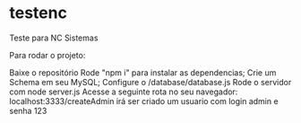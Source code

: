 # testenc
Teste para NC Sistemas


Para rodar o projeto:

Baixe o repositório
Rode "npm i" para instalar as dependencias;
Crie um Schema em seu MySQL;
Configure o /database/database.js
Rode o servidor com node server.js
Acesse a seguinte rota no seu navegador: localhost:3333/createAdmin irá ser criado um usuario com login admin e senha 123

